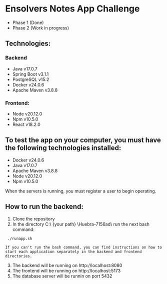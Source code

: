 # Ensolvers Notes App Challenge
- Phase 1 (Done)
- Phase 2 (Work in progress)
## Technologies:

### Backend
- Java v17.0.7
- Spring Boot v3.1.1
- PostgreSQL v15.2
- Docker v24.0.6
- Apache Maven v3.8.8

### Frontend:
- Node v20.12.0
- Npm v10.5.0
- React v18.2.0

## To test the app on your computer, you must have the following technologies installed:
- Docker v24.0.6 
- Java v17.0.7
- Apache Maven v3.8.8
- Node v20.12.0
- Npm v10.5.0

When the servers is running, you must register a user to begin operating.

## How to run the backend:
1. Clone the repository
2. In the directory C:\ {your path} \Huebra-7156ad\ run the next bash command:
```bash
 ./runapp.sh
```
```
If you can't run the bash command, you can find instructions on how to start each application separately in the backend and frontend directories.
```

3. The backend will be running on http://localhost:8080
4. The frontend will be running on http://localhost:5173
5. The database server will be runnin on port 5432
